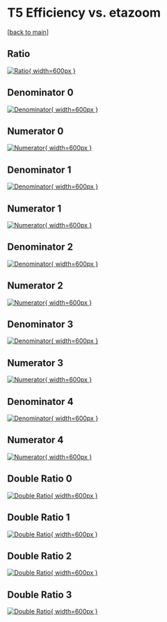 # T5 Efficiency vs. etazoom

[[back to main](./)]



## Ratio

[![Ratio](../mtv/var/T5_base_13_1_eff_etazoom.png){ width=600px }](../mtv/var/T5_base_13_1_eff_etazoom.pdf)

## Denominator 0

[![Denominator](../mtv/den/T5_base_13_1_eff_etazoom_den0.png){ width=600px }](../mtv/den/T5_base_13_1_eff_etazoom_den0.pdf)

## Numerator 0

[![Numerator](../mtv/num/T5_base_13_1_eff_etazoom_num0.png){ width=600px }](../mtv/num/T5_base_13_1_eff_etazoom_num0.pdf)

## Denominator 1

[![Denominator](../mtv/den/T5_base_13_1_eff_etazoom_den1.png){ width=600px }](../mtv/den/T5_base_13_1_eff_etazoom_den1.pdf)

## Numerator 1

[![Numerator](../mtv/num/T5_base_13_1_eff_etazoom_num1.png){ width=600px }](../mtv/num/T5_base_13_1_eff_etazoom_num1.pdf)

## Denominator 2

[![Denominator](../mtv/den/T5_base_13_1_eff_etazoom_den2.png){ width=600px }](../mtv/den/T5_base_13_1_eff_etazoom_den2.pdf)

## Numerator 2

[![Numerator](../mtv/num/T5_base_13_1_eff_etazoom_num2.png){ width=600px }](../mtv/num/T5_base_13_1_eff_etazoom_num2.pdf)

## Denominator 3

[![Denominator](../mtv/den/T5_base_13_1_eff_etazoom_den3.png){ width=600px }](../mtv/den/T5_base_13_1_eff_etazoom_den3.pdf)

## Numerator 3

[![Numerator](../mtv/num/T5_base_13_1_eff_etazoom_num3.png){ width=600px }](../mtv/num/T5_base_13_1_eff_etazoom_num3.pdf)

## Denominator 4

[![Denominator](../mtv/den/T5_base_13_1_eff_etazoom_den4.png){ width=600px }](../mtv/den/T5_base_13_1_eff_etazoom_den4.pdf)

## Numerator 4

[![Numerator](../mtv/num/T5_base_13_1_eff_etazoom_num4.png){ width=600px }](../mtv/num/T5_base_13_1_eff_etazoom_num4.pdf)

## Double Ratio 0

[![Double Ratio](../mtv/ratio/T5_base_13_1_eff_etazoom_ratio0.png){ width=600px }](../mtv/ratio/T5_base_13_1_eff_etazoom_ratio0.pdf)

## Double Ratio 1

[![Double Ratio](../mtv/ratio/T5_base_13_1_eff_etazoom_ratio1.png){ width=600px }](../mtv/ratio/T5_base_13_1_eff_etazoom_ratio1.pdf)

## Double Ratio 2

[![Double Ratio](../mtv/ratio/T5_base_13_1_eff_etazoom_ratio2.png){ width=600px }](../mtv/ratio/T5_base_13_1_eff_etazoom_ratio2.pdf)

## Double Ratio 3

[![Double Ratio](../mtv/ratio/T5_base_13_1_eff_etazoom_ratio3.png){ width=600px }](../mtv/ratio/T5_base_13_1_eff_etazoom_ratio3.pdf)

